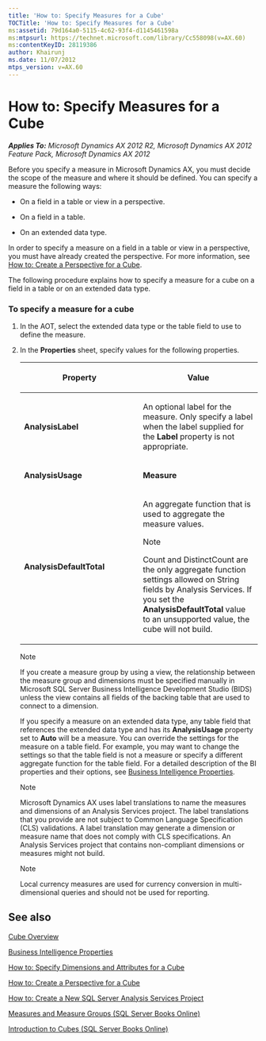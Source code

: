 ```yaml
---
title: 'How to: Specify Measures for a Cube'
TOCTitle: 'How to: Specify Measures for a Cube'
ms:assetid: 79d164a0-5115-4c62-93f4-d1145461598a
ms:mtpsurl: https://technet.microsoft.com/library/Cc558098(v=AX.60)
ms:contentKeyID: 28119386
author: Khairunj
ms.date: 11/07/2012
mtps_version: v=AX.60
---
```


# How to: Specify Measures for a Cube 


_**Applies To:** Microsoft Dynamics AX 2012 R2, Microsoft Dynamics AX 2012 Feature Pack, Microsoft Dynamics AX 2012_

Before you specify a measure in Microsoft Dynamics AX, you must decide the scope of the measure and where it should be defined. You can specify a measure the following ways:

  - On a field in a table or view in a perspective.

  - On a field in a table.

  - On an extended data type.

In order to specify a measure on a field in a table or view in a perspective, you must have already created the perspective. For more information, see [How to: Create a Perspective for a Cube](create-a-perspective-for-a-cube.md).

The following procedure explains how to specify a measure for a cube on a field in a table or on an extended data type.

### To specify a measure for a cube

1.  In the AOT, select the extended data type or the table field to use to define the measure.

2.  In the **Properties** sheet, specify values for the following properties.
    
    <table>
    <colgroup>
    <col style="width: 50%" />
    <col style="width: 50%" />
    </colgroup>
    <thead>
    <tr class="header">
    <th><p>Property</p></th>
    <th><p>Value</p></th>
    </tr>
    </thead>
    <tbody>
    <tr class="odd">
    <td><p><strong>AnalysisLabel</strong></p></td>
    <td><p>An optional label for the measure. Only specify a label when the label supplied for the <strong>Label</strong> property is not appropriate.</p></td>
    </tr>
    <tr class="even">
    <td><p><strong>AnalysisUsage</strong></p></td>
    <td><p><strong>Measure</strong></p></td>
    </tr>
    <tr class="odd">
    <td><p><strong>AnalysisDefaultTotal</strong></p></td>
    <td><p>An aggregate function that is used to aggregate the measure values.</p>
    <div class="alert">

    > [!NOTE]
    > <P>Count and DistinctCount are the only aggregate function settings allowed on String fields by Analysis Services. If you set the <STRONG>AnalysisDefaultTotal</STRONG> value to an unsupported value, the cube will not build.</P>


    </div></td>
    </tr>
    </tbody>
    </table>
    

    > [!NOTE]
    > <P>If you create a measure group by using a view, the relationship between the measure group and dimensions must be specified manually in Microsoft SQL Server Business Intelligence Development Studio (BIDS) unless the view contains all fields of the backing table that are used to connect to a dimension.</P>

    
    If you specify a measure on an extended data type, any table field that references the extended data type and has its **AnalysisUsage** property set to **Auto** will be a measure. You can override the settings for the measure on a table field. For example, you may want to change the settings so that the table field is not a measure or specify a different aggregate function for the table field. For a detailed description of the BI properties and their options, see [Business Intelligence Properties](business-intelligence-properties.md).
    

    > [!NOTE]
    > <P>Microsoft Dynamics AX uses label translations to name the measures and dimensions of an Analysis Services project. The label translations that you provide are not subject to Common Language Specification (CLS) validations. A label translation may generate a dimension or measure name that does not comply with CLS specifications. An Analysis Services project that contains non-compliant dimensions or measures might not build.</P>

    

    > [!NOTE]
    > <P>Local currency measures are used for currency conversion in multi-dimensional queries and should not be used for reporting.</P>



## See also

[Cube Overview](cube-overview.md)

[Business Intelligence Properties](business-intelligence-properties.md)

[How to: Specify Dimensions and Attributes for a Cube](how-to-specify-dimensions-and-attributes-for-a-cube.md)

[How to: Create a Perspective for a Cube](create-a-perspective-for-a-cube.md)

[How to: Create a New SQL Server Analysis Services Project](create-a-new-sql-server-analysis-services-project.md)

[Measures and Measure Groups (SQL Server Books Online)](http://go.microsoft.com/fwlink/?linkid=115058)

[Introduction to Cubes (SQL Server Books Online)](http://go.microsoft.com/fwlink/?linkid=115081)

